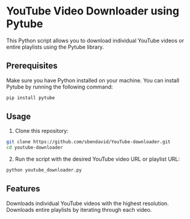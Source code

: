 # YouTube Video Downloader using Pytube

This Python script allows you to download individual YouTube videos or entire playlists using the Pytube library.

## Prerequisites

Make sure you have Python installed on your machine. You can install Pytube by running the following command:

```bash
pip install pytube
```

## Usage

1. Clone this repository:

```bash
git clone https://github.com/sbendavid/YouTube-downloader.git
cd youtube-downloader
```

2. Run the script with the desired YouTube video URL or playlist URL:

```bash
python youtube_downloader.py
```

## Features

Downloads individual YouTube videos with the highest resolution.
Downloads entire playlists by iterating through each video.